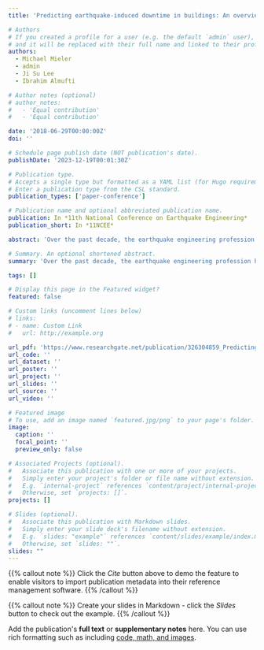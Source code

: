 ```yaml
---
title: 'Predicting earthquake-induced downtime in buildings: An overview of the state of the art'

# Authors
# If you created a profile for a user (e.g. the default `admin` user), write the username (folder name) here
# and it will be replaced with their full name and linked to their profile.
authors:
  - Michael Mieler
  - admin
  - Ji Su Lee
  - Ibrahim Almufti

# Author notes (optional)
# author_notes:
#   - 'Equal contribution'
#   - 'Equal contribution'

date: '2018-06-29T00:00:00Z'
doi: ''

# Schedule page publish date (NOT publication's date).
publishDate: '2023-12-19T00:01:30Z'

# Publication type.
# Accepts a single type but formatted as a YAML list (for Hugo requirements).
# Enter a publication type from the CSL standard.
publication_types: ['paper-conference']

# Publication name and optional abbreviated publication name.
publication: In *11th National Conference on Earthquake Engineering*
publication_short: In *11NCEE*

abstract: 'Over the past decade, the earthquake engineering profession has made significant progress in developing models and tools for predicting loss of functionality and downtime in buildings, most notably the seismic performance assessment methodology for buildings (i.e., FEMA P-58) developed by the Federal Emergency Management Agency. While FEMA P-58 represents an important step-changes in practice, its methodology for predicting downtime contains significant simplifications and assumptions that impact the accuracy of its results. Downtime is arguably the most difficult performance metric to estimate, but it is also one of the most important, providing insights into how long critical buildings might be rendered unusable, which in turn can be used to predict restoration times for business operations or important community services. This paper provides an overview of the state of the art in predicting earthquake-induced downtime in buildings. It describes the REDi downtime assessment methodology, a sophisticated process for predicting downtime in individual buildings that builds on FEMA P-58, and summarizes several improvements that have been made to the methodology since its initial publication in 2013. It also discusses important remaining challenges in predicting downtime in buildings.'

# Summary. An optional shortened abstract.
summary: 'Over the past decade, the earthquake engineering profession has made significant progress in developing models and tools for predicting loss of functionality and downtime in buildings, most notably the seismic performance assessment methodology for buildings (i.e., FEMA P-58) developed by the Federal Emergency Management Agency. While FEMA P-58 represents an important step-changes in practice, its methodology for predicting downtime contains significant simplifications and assumptions that impact the accuracy of its results. Downtime is arguably the most difficult performance metric to estimate, but it is also one of the most important, providing insights into how long critical buildings might be rendered unusable, which in turn can be used to predict restoration times for business operations or important community services. This paper provides an overview of the state of the art in predicting earthquake-induced downtime in buildings. It describes the REDi downtime assessment methodology, a sophisticated process for predicting downtime in individual buildings that builds on FEMA P-58, and summarizes several improvements that have been made to the methodology since its initial publication in 2013. It also discusses important remaining challenges in predicting downtime in buildings.' 

tags: []

# Display this page in the Featured widget?
featured: false

# Custom links (uncomment lines below)
# links:
# - name: Custom Link
#   url: http://example.org

url_pdf: 'https://www.researchgate.net/publication/326304859_Predicting_earthquake-induced_downtime_in_buildings_An_overview_of_the_state_of_the_art'
url_code: ''
url_dataset: ''
url_poster: ''
url_project: ''
url_slides: ''
url_source: ''
url_video: ''

# Featured image
# To use, add an image named `featured.jpg/png` to your page's folder.
image:
  caption: ''
  focal_point: ''
  preview_only: false

# Associated Projects (optional).
#   Associate this publication with one or more of your projects.
#   Simply enter your project's folder or file name without extension.
#   E.g. `internal-project` references `content/project/internal-project/index.md`.
#   Otherwise, set `projects: []`.
projects: []

# Slides (optional).
#   Associate this publication with Markdown slides.
#   Simply enter your slide deck's filename without extension.
#   E.g. `slides: "example"` references `content/slides/example/index.md`.
#   Otherwise, set `slides: ""`.
slides: ""
---
```


{{% callout note %}}
Click the _Cite_ button above to demo the feature to enable visitors to import publication metadata into their reference management software.
{{% /callout %}}

{{% callout note %}}
Create your slides in Markdown - click the _Slides_ button to check out the example.
{{% /callout %}}

Add the publication's **full text** or **supplementary notes** here. You can use rich formatting such as including [code, math, and images](https://docs.hugoblox.com/content/writing-markdown-latex/).
